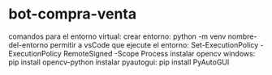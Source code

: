 # bot-compra-venta
comandos para el entorno virtual:
crear entorno: python -m venv nombre-del-entorno
permitir a vsCode que ejecute el entorno: Set-ExecutionPolicy -ExecutionPolicy RemoteSigned -Scope Process
instalar opencv windows: pip install opencv-python
instalar pyautogui: pip install PyAutoGUI